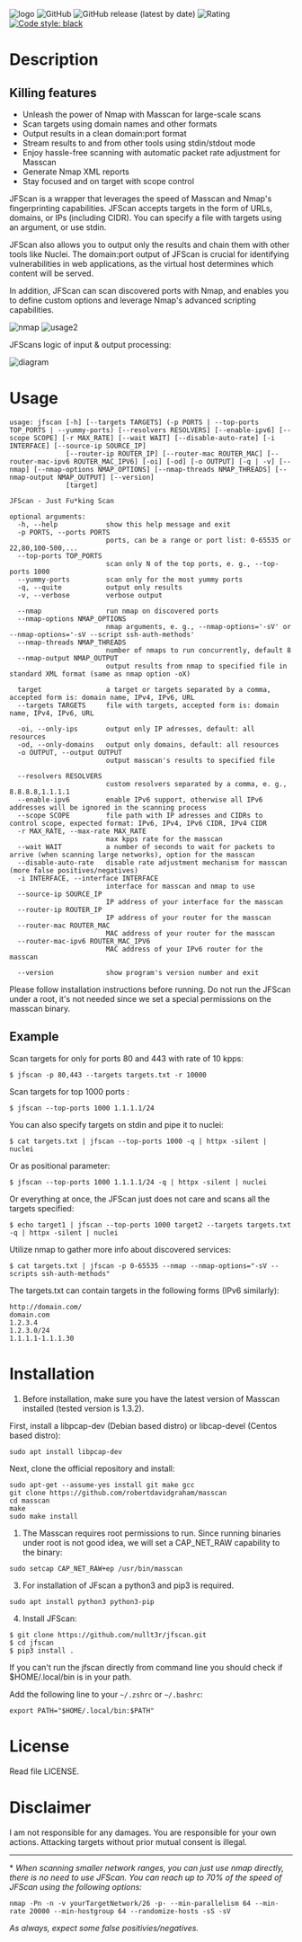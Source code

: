 ![logo](screenshots/logo.png)
![GitHub](https://img.shields.io/github/license/nullt3r/jfscan) ![GitHub release (latest by date)](https://img.shields.io/github/v/release/nullt3r/jfscan) ![Rating](https://img.shields.io/github/stars/nullt3r/jfscan?style=social)
[![Code style: black](https://img.shields.io/badge/code%20style-black-000000.svg)](https://github.com/psf/black)

# Description
## Killing features
* Unleash the power of Nmap with Masscan for large-scale scans
* Scan targets using domain names and other formats
* Output results in a clean domain:port format
* Stream results to and from other tools using stdin/stdout mode
* Enjoy hassle-free scanning with automatic packet rate adjustment for Masscan
* Generate Nmap XML reports
* Stay focused and on target with scope control

JFScan is a wrapper that leverages the speed of Masscan and Nmap's fingerprinting capabilities. JFScan accepts targets in the form of URLs, domains, or IPs (including CIDR). You can specify a file with targets using an argument, or use stdin.

JFScan also allows you to output only the results and chain them with other tools like Nuclei. The domain:port output of JFScan is crucial for identifying vulnerabilities in web applications, as the virtual host determines which content will be served.

In addition, JFScan can scan discovered ports with Nmap, and enables you to define custom options and leverage Nmap's advanced scripting capabilities.


![nmap](screenshots/usage1.png)
![usage2](screenshots/usage2.png)

JFScans logic of input & output processing:

![diagram](screenshots/for_dummies.png)

# Usage
```
usage: jfscan [-h] [--targets TARGETS] (-p PORTS | --top-ports TOP_PORTS | --yummy-ports) [--resolvers RESOLVERS] [--enable-ipv6] [--scope SCOPE] [-r MAX_RATE] [--wait WAIT] [--disable-auto-rate] [-i INTERFACE] [--source-ip SOURCE_IP]
              [--router-ip ROUTER_IP] [--router-mac ROUTER_MAC] [--router-mac-ipv6 ROUTER_MAC_IPV6] [-oi] [-od] [-o OUTPUT] [-q | -v] [--nmap] [--nmap-options NMAP_OPTIONS] [--nmap-threads NMAP_THREADS] [--nmap-output NMAP_OUTPUT] [--version]
              [target]

JFScan - Just Fu*king Scan

optional arguments:
  -h, --help            show this help message and exit
  -p PORTS, --ports PORTS
                        ports, can be a range or port list: 0-65535 or 22,80,100-500,...
  --top-ports TOP_PORTS
                        scan only N of the top ports, e. g., --top-ports 1000
  --yummy-ports         scan only for the most yummy ports
  -q, --quite           output only results
  -v, --verbose         verbose output

  --nmap                run nmap on discovered ports
  --nmap-options NMAP_OPTIONS
                        nmap arguments, e. g., --nmap-options='-sV' or --nmap-options='-sV --script ssh-auth-methods'
  --nmap-threads NMAP_THREADS
                        number of nmaps to run concurrently, default 8
  --nmap-output NMAP_OUTPUT
                        output results from nmap to specified file in standard XML format (same as nmap option -oX)

  target                a target or targets separated by a comma, accepted form is: domain name, IPv4, IPv6, URL
  --targets TARGETS     file with targets, accepted form is: domain name, IPv4, IPv6, URL

  -oi, --only-ips       output only IP adresses, default: all resources
  -od, --only-domains   output only domains, default: all resources
  -o OUTPUT, --output OUTPUT
                        output masscan's results to specified file

  --resolvers RESOLVERS
                        custom resolvers separated by a comma, e. g., 8.8.8.8,1.1.1.1
  --enable-ipv6         enable IPv6 support, otherwise all IPv6 addresses will be ignored in the scanning process
  --scope SCOPE         file path with IP adresses and CIDRs to control scope, expected format: IPv6, IPv4, IPv6 CIDR, IPv4 CIDR
  -r MAX_RATE, --max-rate MAX_RATE
                        max kpps rate for the masscan
  --wait WAIT           a number of seconds to wait for packets to arrive (when scanning large networks), option for the masscan
  --disable-auto-rate   disable rate adjustment mechanism for masscan (more false positives/negatives)
  -i INTERFACE, --interface INTERFACE
                        interface for masscan and nmap to use
  --source-ip SOURCE_IP
                        IP address of your interface for the masscan
  --router-ip ROUTER_IP
                        IP address of your router for the masscan
  --router-mac ROUTER_MAC
                        MAC address of your router for the masscan
  --router-mac-ipv6 ROUTER_MAC_IPV6
                        MAC address of your IPv6 router for the masscan

  --version             show program's version number and exit
```

Please follow installation instructions before running. Do not run the JFScan under a root, it's not needed since we set a special permissions on the masscan binary.

## Example
Scan targets for only for ports 80 and 443 with rate of 10 kpps:

`$ jfscan -p 80,443 --targets targets.txt -r 10000`

Scan targets for top 1000 ports :

`$ jfscan --top-ports 1000 1.1.1.1/24`

You can also specify targets on stdin and pipe it to nuclei:

`$ cat targets.txt | jfscan --top-ports 1000 -q | httpx -silent | nuclei`

Or as positional parameter:

`$ jfscan --top-ports 1000 1.1.1.1/24 -q | httpx -silent | nuclei`

Or everything at once, the JFScan just does not care and scans all the targets specified:

`$ echo target1 | jfscan --top-ports 1000 target2 --targets targets.txt -q | httpx -silent | nuclei`

Utilize nmap to gather more info about discovered services:

`$ cat targets.txt | jfscan -p 0-65535 --nmap --nmap-options="-sV --scripts ssh-auth-methods"`

The targets.txt can contain targets in the following forms (IPv6 similarly):
```
http://domain.com/
domain.com
1.2.3.4
1.2.3.0/24
1.1.1.1-1.1.1.30
```

# Installation
1. Before installation, make sure you have the latest version of Masscan installed (tested version is 1.3.2).

First, install a libpcap-dev (Debian based distro) or libcap-devel (Centos based distro):

```
sudo apt install libpcap-dev
```

Next, clone the official repository and install:
```
sudo apt-get --assume-yes install git make gcc
git clone https://github.com/robertdavidgraham/masscan
cd masscan
make
sudo make install
```


1. The Masscan requires root permissions to run. Since running binaries under root is not good idea, we will set a CAP_NET_RAW capability to the binary:

```
sudo setcap CAP_NET_RAW+ep /usr/bin/masscan
```

3. For installation of JFscan a python3 and pip3 is required.

```
sudo apt install python3 python3-pip
```

4. Install JFScan:
```
$ git clone https://github.com/nullt3r/jfscan.git
$ cd jfscan
$ pip3 install .
```
If you can't run the jfscan directly from command line you should check if $HOME/.local/bin is in your path.

Add the following line to your `~/.zshrc` or `~/.bashrc`:

```
export PATH="$HOME/.local/bin:$PATH"
```

# License
Read file LICENSE.

# Disclaimer
I am not responsible for any damages. You are responsible for your own
actions. Attacking targets without prior mutual consent is illegal.
___

\* *When scanning smaller network ranges, you can just use nmap directly, there is no need to use JFScan. You can reach up to 70% of the speed of JFScan using the following options:*
```
nmap -Pn -n -v yourTargetNetwork/26 -p- --min-parallelism 64 --min-rate 20000 --min-hostgroup 64 --randomize-hosts -sS -sV
```
*As always, expect some false positivies/negatives.*
